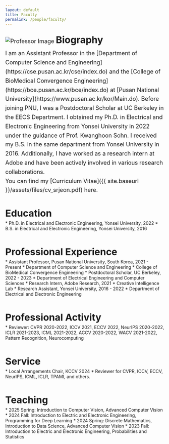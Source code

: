 ```yaml
---
layout: default
title: Faculty
permalink: /people/faculty/
---
```


<p style="overflow:hidden; font-size:18px; line-height:1.6; margin-bottom:40px;">
  <img
    src="{{ site.baseurl }}/assets/images/profiles/srjeon.jpg"
    alt="Professor Image"
    class="professor-image"
  />
  <strong style="font-size:30px; margin-bottom:5px; display:inline-block;">Biography</strong><br/>
  I am an Assistant Professor in the [Department of Computer Science and Engineering](https://cse.pusan.ac.kr/cse/index.do) and the [College of BioMedical Convergence Engineering](https://bce.pusan.ac.kr/bce/index.do) at [Pusan National University](https://www.pusan.ac.kr/kor/Main.do). Before joining PNU, I was a Postdoctoral Scholar at UC Berkeley in the EECS Department. I obtained my Ph.D. in Electrical and Electronic Engineering from Yonsei University in 2022 under the guidance of Prof. Kwanghoon Sohn. I received my B.S. in the same department from Yonsei University in 2016. Additionally, I have worked as a research intern at Adobe and have been actively involved in various research collaborations.<br/>
  You can find my [Curriculum Vitae]({{ site.baseurl }}/assets/files/cv_srjeon.pdf) here.
</p>

<p style="font-size: 30px; margin-bottom: 5px;"><strong>Education</strong></p>
* Ph.D. in Electrical and Electronic Engineering, Yonsei University, 2022
* B.S. in Electrical and Electronic Engineering, Yonsei University, 2016<br><br>

<p style="font-size: 30px; margin-bottom: 5px;"><strong>Professional Experience</strong></p>
* Assistant Professor, Pusan National University, South Korea, 2021 - Present  
  * Department of Computer Science and Engineering
  * College of BioMedical Convergence Engineering  
* Postdoctoral Scholar, UC Berkeley, 2022 - 2023  
  * Department of Electrical Engineering and Computer Sciences
* Research Intern, Adobe Research, 2021  
  * Creative Intelligence Lab
* Research Assistant, Yonsei University, 2016 - 2022  
  * Department of Electrical and Electronic Engineering<br><br>

<p style="font-size: 30px; margin-bottom: 5px;"><strong>Professional Activity</strong></p>
* Reviewer: CVPR 2020-2022, ICCV 2021, ECCV 2022, NeurIPS 2020-2022, ICLR 2021-2023, ICML 2021-2022, ACCV 2020-2022, WACV 2021-2022, Pattern Recognition, Neurocomputing<br><br>

<p style="font-size: 30px; margin-bottom: 5px;"><strong>Service</strong></p>
* Local Arrangements Chair, KCCV 2024  
* Reviewer for CVPR, ICCV, ECCV, NeurIPS, ICML, ICLR, TPAMI, and others.<br><br>

<p style="font-size: 30px; margin-bottom: 5px;"><strong>Teaching</strong></p>
* 2025 Spring: Introduction to Computer Vision, Advanced Computer Vision
* 2024 Fall: Introduction to Electric and Electronic Engineering, Programming for Deep Learning
* 2024 Spring: Discrete Mathematics, Introduction to Data Science, Advanced Computer Vision
* 2023 Fall: Introduction to Electric and Electronic Engineering, Probabilities and Statistics
